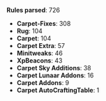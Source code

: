 **Rules parsed**: 726

- **Carpet-Fixes**: 308
- **Rug**: 104
- **Carpet**: 104
- **Carpet Extra**: 57
- **Minitweaks**: 46
- **XpBeacons**: 43
- **Carpet Sky Additions**: 38
- **Carpet Lunaar Addons**: 16
- **Carpet Addons**: 9
- **Carpet AutoCraftingTable**: 1
